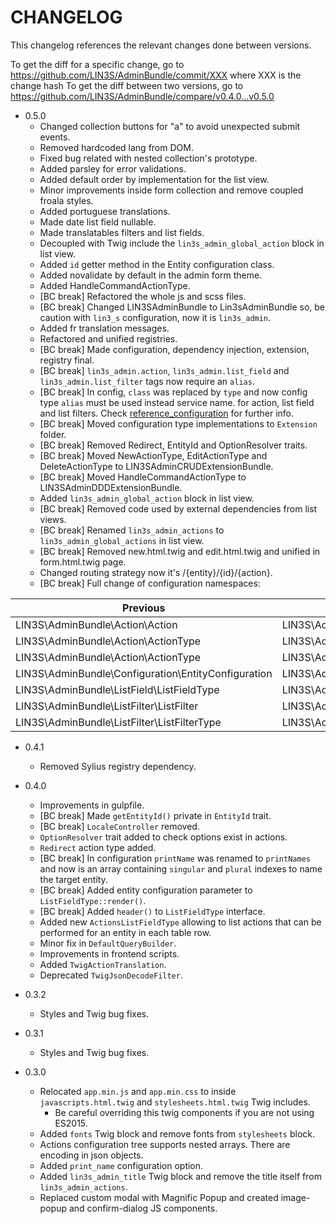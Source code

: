 # CHANGELOG

This changelog references the relevant changes done between versions.

To get the diff for a specific change, go to https://github.com/LIN3S/AdminBundle/commit/XXX where XXX is the change hash 
To get the diff between two versions, go to https://github.com/LIN3S/AdminBundle/compare/v0.4.0...v0.5.0

* 0.5.0
    * Changed collection buttons for "a" to avoid unexpected submit events.
    * Removed hardcoded lang from DOM.
    * Fixed bug related with nested collection's prototype.
    * Added parsley for error validations.
    * Added default order by implementation for the list view.
    * Minor improvements inside form collection and remove coupled froala styles.
    * Added portuguese translations.
    * Made date list field nullable.
    * Made translatables filters and list fields.
    * Decoupled with Twig include the `lin3s_admin_global_action` block in list view.
    * Added `id` getter method in the Entity configuration class.
    * Added novalidate by default in the admin form theme.
    * Added HandleCommandActionType.
    * [BC break] Refactored the whole js and scss files.
    * [BC break] Changed LIN3SAdminBundle to Lin3sAdminBundle so, be caution with `lin3_s` configuration, now it is `lin3s_admin`.
    * Added fr translation messages.
    * Refactored and unified registries.
    * [BC break] Made configuration, dependency injection, extension, registry final.
    * [BC break] `lin3s_admin.action`, `lin3s_admin.list_field` and `lin3s_admin.list_filter` tags now require an `alias`.
    * [BC break] In config, `class` was replaced by `type` and now config type `alias` must be used instead service name.
     for action, list field and list filters. Check [reference_configuration](docs/reference_configuration.md) for further info.
    * [BC break] Moved configuration type implementations to `Extension` folder.
    * [BC break] Removed Redirect, EntityId and OptionResolver traits.
    * [BC break] Moved NewActionType, EditActionType and DeleteActionType to LIN3SAdminCRUDExtensionBundle.
    * [BC break] Moved HandleCommandActionType to LIN3SAdminDDDExtensionBundle.
    * Added `lin3s_admin_global_action` block in list view.
    * [BC break] Removed code used by external dependencies from list views.
    * [BC break] Renamed `lin3s_admin_actions` to `lin3s_admin_global_actions` in list view.
    * [BC break] Removed new.html.twig and edit.html.twig and unified in form.html.twig page.
    * Changed routing strategy now it's /{entity}/{id}/{action}.
    * [BC break] Full change of configuration namespaces:
    
| Previous                                            | New                                                   |
| --------                                            | ---                                                   |
| LIN3S\AdminBundle\Action\Action                     | LIN3S\AdminBundle\Configuration\Model\Action          |
| LIN3S\AdminBundle\Action\ActionType                 | LIN3S\AdminBundle\Configuration\Type\ActionType       |
| LIN3S\AdminBundle\Action\ActionType                 | LIN3S\AdminBundle\Configuration\Type\ActionType       |
| LIN3S\AdminBundle\Configuration\EntityConfiguration | LIN3S\AdminBundle\Configuration\Model\Entity          |
| LIN3S\AdminBundle\ListField\ListFieldType           | LIN3S\AdminBundle\Configuration\Type\ListFieldType    |
| LIN3S\AdminBundle\ListFilter\ListFilter             | LIN3S\AdminBundle\Configuration\Model\ListFilter      |
| LIN3S\AdminBundle\ListFilter\ListFilterType         | LIN3S\AdminBundle\Configuration\Type\ListFilterType   |    
* 0.4.1
    * Removed Sylius registry dependency.
* 0.4.0
    * Improvements in gulpfile.
    * [BC break] Made `getEntityId()` private in `EntityId` trait.
    * [BC break] `LocaleController` removed.
    * `OptionResolver` trait added to check options exist in actions.
    * `Redirect` action type added.
    * [BC break] In configuration `printName` was renamed to `printNames` and now is an array containing `singular` and
    `plural` indexes to name the target entity.
    * [BC break] Added entity configuration parameter to `ListFieldType::render()`.
    * [BC break] Added `header()` to `ListFieldType` interface.
    * Added new `ActionsListFieldType` allowing to list actions that can be performed for an entity in each table row.
    * Minor fix in `DefaultQueryBuilder`.
    * Improvements in frontend scripts.
    * Added `TwigActionTranslation`.
    * Deprecated `TwigJsonDecodeFilter`.
    
* 0.3.2
    * Styles and Twig bug fixes.
* 0.3.1
    * Styles and Twig bug fixes.
* 0.3.0
    * Relocated `app.min.js` and `app.min.css` to inside `javascripts.html.twig` and `stylesheets.html.twig` Twig includes.
        * Be careful overriding this twig components if you are not using ES2015.
    * Added `fonts` Twig block and remove fonts from `stylesheets` block.
    * Actions configuration tree supports nested arrays. There are encoding in json objects.
    * Added `print_name` configuration option.
    * Added `lin3s_admin_title` Twig block and remove the title itself from `lin3s_admin_actions`.
    * Replaced custom modal with Magnific Popup and created image-popup and confirm-dialog JS components.  
